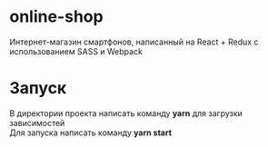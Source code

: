 # online-shop
Интернет-магазин смартфонов, написанный на React + Redux с использованием SASS и Webpack
# Запуск
В директории проекта написать команду <b>yarn</b> для загрузки зависимостей <br/>
Для запуска написать команду <b>yarn start</b>
